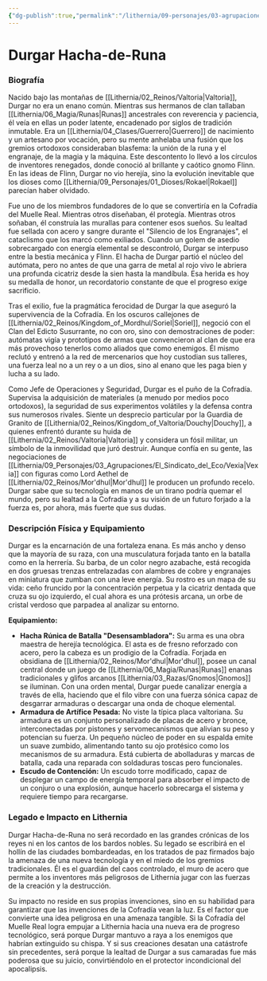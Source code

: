 ```yaml
---
{"dg-publish":true,"permalink":"/lithernia/09-personajes/03-agrupaciones/la-cofradia-del-muelle-real/durgar-hacha-de-runa/","tags":["lithernia","personajes","enano","cofradía del muelle real","Guerrero","artífice"]}
---
```


# Durgar Hacha-de-Runa

### Biografía

Nacido bajo las montañas de [[Lithernia/02_Reinos/Valtoria\|Valtoria]], Durgar no era un enano común. Mientras sus hermanos de clan tallaban [[Lithernia/06_Magia/Runas\|Runas]] ancestrales con reverencia y paciencia, él veía en ellas un poder latente, encadenado por siglos de tradición inmutable. Era un [[Lithernia/04_Clases/Guerrero\|Guerrero]] de nacimiento y un artesano por vocación, pero su mente anhelaba una fusión que los gremios ortodoxos consideraban blasfema: la unión de la runa y el engranaje, de la magia y la máquina. Este descontento lo llevó a los círculos de inventores renegados, donde conoció al brillante y caótico gnomo Flinn. En las ideas de Flinn, Durgar no vio herejía, sino la evolución inevitable que los dioses como [[Lithernia/09_Personajes/01_Dioses/Rokael\|Rokael]] parecían haber olvidado.

Fue uno de los miembros fundadores de lo que se convertiría en la Cofradía del Muelle Real. Mientras otros diseñaban, él protegía. Mientras otros soñaban, él construía las murallas para contener esos sueños. Su lealtad fue sellada con acero y sangre durante el "Silencio de los Engranajes", el cataclismo que los marcó como exiliados. Cuando un golem de asedio sobrecargado con energía elemental se descontroló, Durgar se interpuso entre la bestia mecánica y Flinn. El hacha de Durgar partió el núcleo del autómata, pero no antes de que una garra de metal al rojo vivo le abriera una profunda cicatriz desde la sien hasta la mandíbula. Esa herida es hoy su medalla de honor, un recordatorio constante de que el progreso exige sacrificio.

Tras el exilio, fue la pragmática ferocidad de Durgar la que aseguró la supervivencia de la Cofradía. En los oscuros callejones de [[Lithernia/02_Reinos/Kingdom_of_Mordhul/Soriel\|Soriel]], negoció con el Clan del Edicto Susurrante, no con oro, sino con demostraciones de poder: autómatas vigía y prototipos de armas que convencieron al clan de que era más provechoso tenerlos como aliados que como enemigos. Él mismo reclutó y entrenó a la red de mercenarios que hoy custodian sus talleres, una fuerza leal no a un rey o a un dios, sino al enano que les paga bien y lucha a su lado.

Como Jefe de Operaciones y Seguridad, Durgar es el puño de la Cofradía. Supervisa la adquisición de materiales (a menudo por medios poco ortodoxos), la seguridad de sus experimentos volátiles y la defensa contra sus numerosos rivales. Siente un desprecio particular por la Guardia de Granito de [[Lithernia/02_Reinos/Kingdom_of_Valtoria/Douchy\|Douchy]], a quienes enfrentó durante su huida de [[Lithernia/02_Reinos/Valtoria\|Valtoria]] y considera un fósil militar, un símbolo de la inmovilidad que juró destruir. Aunque confía en su gente, las negociaciones de [[Lithernia/09_Personajes/03_Agrupaciones/El_Sindicato_del_Eco/Vexia\|Vexia]] con figuras como Lord Aethel de [[Lithernia/02_Reinos/Mor'dhul\|Mor'dhul]] le producen un profundo recelo. Durgar sabe que su tecnología en manos de un tirano podría quemar el mundo, pero su lealtad a la Cofradía y a su visión de un futuro forjado a la fuerza es, por ahora, más fuerte que sus dudas.

### Descripción Física y Equipamiento

Durgar es la encarnación de una fortaleza enana. Es más ancho y denso que la mayoría de su raza, con una musculatura forjada tanto en la batalla como en la herrería. Su barba, de un color negro azabache, está recogida en dos gruesas trenzas entrelazadas con alambres de cobre y engranajes en miniatura que zumban con una leve energía. Su rostro es un mapa de su vida: ceño fruncido por la concentración perpetua y la cicatriz dentada que cruza su ojo izquierdo, el cual ahora es una prótesis arcana, un orbe de cristal verdoso que parpadea al analizar su entorno.

**Equipamiento:**

*   **Hacha Rúnica de Batalla "Desensambladora":** Su arma es una obra maestra de herejía tecnológica. El asta es de fresno reforzado con acero, pero la cabeza es un prodigio de la Cofradía. Forjada en obsidiana de [[Lithernia/02_Reinos/Mor'dhul\|Mor'dhul]], posee un canal central donde un juego de [[Lithernia/06_Magia/Runas\|Runas]] enanas tradicionales y glifos arcanos [[Lithernia/03_Razas/Gnomos\|Gnomos]] se iluminan. Con una orden mental, Durgar puede canalizar energía a través de ella, haciendo que el filo vibre con una fuerza sónica capaz de desgarrar armaduras o descargar una onda de choque elemental.
*   **Armadura de Artífice Pesada:** No viste la típica placa valtoriana. Su armadura es un conjunto personalizado de placas de acero y bronce, interconectadas por pistones y servomecanismos que alivian su peso y potencian su fuerza. Un pequeño núcleo de poder en su espalda emite un suave zumbido, alimentando tanto su ojo protésico como los mecanismos de su armadura. Está cubierta de abolladuras y marcas de batalla, cada una reparada con soldaduras toscas pero funcionales.
*   **Escudo de Contención:** Un escudo torre modificado, capaz de desplegar un campo de energía temporal para absorber el impacto de un conjuro o una explosión, aunque hacerlo sobrecarga el sistema y requiere tiempo para recargarse.

### Legado e Impacto en Lithernia

Durgar Hacha-de-Runa no será recordado en las grandes crónicas de los reyes ni en los cantos de los bardos nobles. Su legado se escribirá en el hollín de las ciudades bombardeadas, en los tratados de paz firmados bajo la amenaza de una nueva tecnología y en el miedo de los gremios tradicionales. Él es el guardián del caos controlado, el muro de acero que permite a los inventores más peligrosos de Lithernia jugar con las fuerzas de la creación y la destrucción.

Su impacto no reside en sus propias invenciones, sino en su habilidad para garantizar que las invenciones de la Cofradía vean la luz. Es el factor que convierte una idea peligrosa en una amenaza tangible. Si la Cofradía del Muelle Real logra empujar a Lithernia hacia una nueva era de progreso tecnológico, será porque Durgar mantuvo a raya a los enemigos que habrían extinguido su chispa. Y si sus creaciones desatan una catástrofe sin precedentes, será porque la lealtad de Durgar a sus camaradas fue más poderosa que su juicio, convirtiéndolo en el protector incondicional del apocalipsis.
